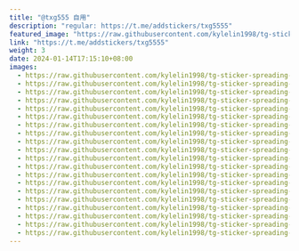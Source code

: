 ```yaml
---
title: "@txg555 自用"
description: "regular: https://t.me/addstickers/txg5555"
featured_image: "https://raw.githubusercontent.com/kylelin1998/tg-sticker-spreading-worldwide-images/main/img/2baf30df-6d5f-4788-be56-90fed13a81b7.jpg"
link: "https://t.me/addstickers/txg5555"
weight: 3
date: 2024-01-14T17:15:10+08:00
images:
  - https://raw.githubusercontent.com/kylelin1998/tg-sticker-spreading-worldwide-images/main/img/2baf30df-6d5f-4788-be56-90fed13a81b7.jpg
  - https://raw.githubusercontent.com/kylelin1998/tg-sticker-spreading-worldwide-images/main/img/ee40bcd1-a288-44a4-89ea-d36e83d525ea.jpg
  - https://raw.githubusercontent.com/kylelin1998/tg-sticker-spreading-worldwide-images/main/img/54b0ba35-da80-43ba-ac5f-1d51d624a769.jpg
  - https://raw.githubusercontent.com/kylelin1998/tg-sticker-spreading-worldwide-images/main/img/2b793ac3-b2cf-48f9-ba07-3dd1538c9b4f.jpg
  - https://raw.githubusercontent.com/kylelin1998/tg-sticker-spreading-worldwide-images/main/img/5315a789-26fe-4ede-8fa3-038318e88b82.jpg
  - https://raw.githubusercontent.com/kylelin1998/tg-sticker-spreading-worldwide-images/main/img/4a07220a-9531-4a8a-94b7-7e1647206d58.jpg
  - https://raw.githubusercontent.com/kylelin1998/tg-sticker-spreading-worldwide-images/main/img/07ce97cf-8749-4282-a763-bca73d6d729b.jpg
  - https://raw.githubusercontent.com/kylelin1998/tg-sticker-spreading-worldwide-images/main/img/05477e29-0f61-4194-90d7-7098f5007aab.jpg
  - https://raw.githubusercontent.com/kylelin1998/tg-sticker-spreading-worldwide-images/main/img/fa9d94e9-7491-48b2-a9eb-b42c80cd9558.jpg
  - https://raw.githubusercontent.com/kylelin1998/tg-sticker-spreading-worldwide-images/main/img/5084d89f-056f-4d41-8a10-f7b70310a487.jpg
  - https://raw.githubusercontent.com/kylelin1998/tg-sticker-spreading-worldwide-images/main/img/90a14ea7-26c6-43f3-a917-ef1ad6cbd492.jpg
  - https://raw.githubusercontent.com/kylelin1998/tg-sticker-spreading-worldwide-images/main/img/067f5699-2bf7-48d2-a8a8-563510d308b1.jpg
  - https://raw.githubusercontent.com/kylelin1998/tg-sticker-spreading-worldwide-images/main/img/e7785a3c-5da1-44d8-9e39-6ca2c9a84cf9.jpg
  - https://raw.githubusercontent.com/kylelin1998/tg-sticker-spreading-worldwide-images/main/img/b7fbf888-5b33-4ce5-9775-ccc902732a2c.jpg
  - https://raw.githubusercontent.com/kylelin1998/tg-sticker-spreading-worldwide-images/main/img/8f19b753-10e2-4ef7-b217-5f77cc6b9f8d.jpg
  - https://raw.githubusercontent.com/kylelin1998/tg-sticker-spreading-worldwide-images/main/img/e01a3f39-b7b5-4ada-8cb1-4487080f5e6a.jpg
  - https://raw.githubusercontent.com/kylelin1998/tg-sticker-spreading-worldwide-images/main/img/49379b85-eda3-4d60-aea7-84a2819a6b26.jpg
  - https://raw.githubusercontent.com/kylelin1998/tg-sticker-spreading-worldwide-images/main/img/a187d959-d521-4e70-8d36-640e875da67d.jpg
  - https://raw.githubusercontent.com/kylelin1998/tg-sticker-spreading-worldwide-images/main/img/ed995e68-6160-43a0-9d57-8083fbaf8e35.jpg
  - https://raw.githubusercontent.com/kylelin1998/tg-sticker-spreading-worldwide-images/main/img/611b91bc-600a-4b67-a40d-ce3f4d0d02eb.jpg
---
```

